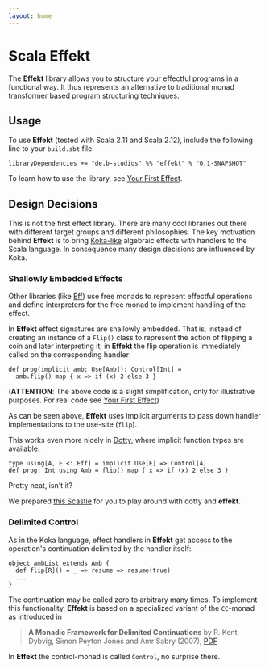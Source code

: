 ```yaml
---
layout: home
---
```


# Scala Effekt
The **Effekt** library allows you to structure your effectful programs
in a functional way. It thus represents an alternative to traditional
monad transformer based program structuring techniques.

## Usage
To use **Effekt** (tested with Scala 2.11 and Scala 2.12), include the
following line to your `build.sbt` file:

```
libraryDependencies += "de.b-studios" %% "effekt" % "0.1-SNAPSHOT"
```

To learn how to use the library, see [Your First Effect](./first-effect.html).

## Design Decisions

This is not the first effect library. There are many cool libraries
out there with different target groups and different philosophies.
The key motivation behind **Effekt** is to bring
[Koka-like](https://koka-lang.github.io/koka/doc/kokaspec.html) algebraic
effects with handlers to the Scala language. In consequence many
design decisions are influenced by Koka.

### Shallowly Embedded Effects
Other libraries (like [Eff](https://github.com/atnos-org/eff)) use
free monads to represent effectful operations and define interpreters
for the free monad to implement handling of the effect.

In **Effekt** effect signatures are shallowly embedded. That is,
instead of creating an instance of a `Flip()` class to represent the
action of flipping a coin and later interpreting it, in **Effekt** the
flip operation is immediately called on the corresponding handler:

```
def prog(implicit amb: Use[Amb]): Control[Int] =
  amb.flip() map { x => if (x) 2 else 3 }
```
(**ATTENTION**: The above code is a slight simplification, only for
illustrative purposes. For real code see [Your First Effect](./first-effect.html))

As can be seen above, **Effekt** uses implicit arguments to pass down
handler implementations to the use-site (`flip`).

This works even more nicely in [Dotty](http://dotty.epfl.ch/), where
implicit function types are available:

```
type using[A, E <: Eff] = implicit Use[E] => Control[A]
def prog: Int using Amb = flip() map { x => if (x) 2 else 3 }
```

Pretty neat, isn't it?

We prepared [this Scastie](https://scastie.scala-lang.org/3EiIE3pYSb27IbpGYmFdKQ) for
you to play around with dotty and **effekt**.

### Delimited Control
As in the Koka language, effect handlers in **Effekt** get access to
the operation's continuation delimited by the handler itself:

```
object ambList extends Amb {
  def flip[R]() = _ => resume => resume(true)
  ...
}
```
The continuation may be called zero to arbitrary many times. To
implement this functionality, **Effekt** is based on a specialized
variant of the `CC`-monad as introduced in

> **A Monadic Framework for Delimited Continuations**
> by R. Kent Dybvig, Simon Peyton Jones and Amr Sabry (2007), [PDF](https://www.cs.indiana.edu/~sabry/papers/monadicDC.pdf)

In **Effekt** the control-monad is called `Control`, no surprise there.
